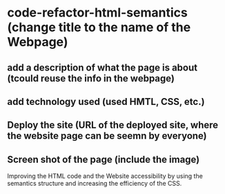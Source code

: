 # code-refactor-html-semantics (change title to the name of the Webpage)
## add a description of what the page is about (tcould reuse the info in the webpage)
## add technology used (used HMTL, CSS, etc.)
## Deploy the site (URL of the deployed site, where the website page can be seemn by everyone)
## Screen shot of the page (include the image)
Improving the HTML code and the Website accessibility by using the semantics structure and increasing the efficiency of the CSS. 
